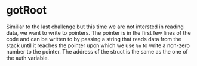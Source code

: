 # gotRoot
Similiar to the last challenge but this time we are not intersted in reading data, we want to write to pointers.
The pointer is in the first few lines of the code and can be written to by passing a string that reads data from the stack until it reaches the pointer upon which we use `%n` to write a non-zero number to the pointer.
The address of the struct is the same as the one of the auth variable.
